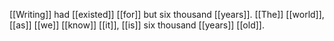 [[Writing]] had [[existed]] [[for]] but six thousand [[years]]. [[The]] [[world]], [[as]] [[we]] [[know]] [[it]], [[is]] six thousand [[years]] [[old]].